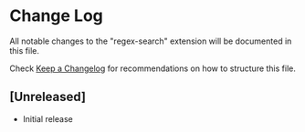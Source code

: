 # Change Log

All notable changes to the "regex-search" extension will be documented in this file.

Check [Keep a Changelog](http://keepachangelog.com/) for recommendations on how to structure this file.

## [Unreleased]

- Initial release